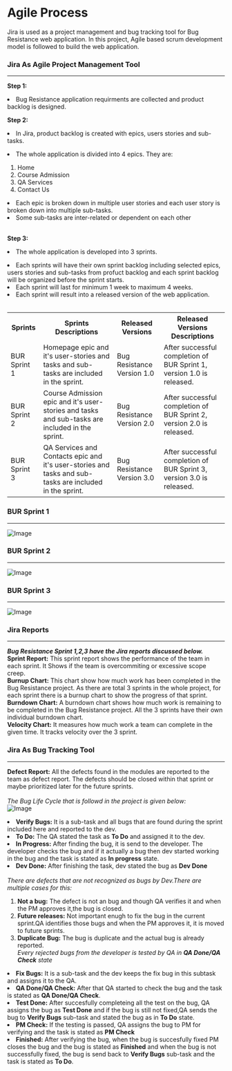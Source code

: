 # Agile Process
Jira is used as a project management and bug tracking tool for Bug Resistance web application.
In this project, Agile based scrum development model is followed to build the web application.<br>
### Jira As Agile Project Management Tool
***
<b>Step 1:</b><li> Bug Resistance application requirments are collected and product backlog is designed.</li>

<b>Step 2:</b><li>In Jira, product backlog is created with epics, users stories and sub-tasks.</li>
<li>The whole application is divided into 4 epics. They are:</li><ol><li>Home</li><li>Course Admission</li><li>QA Services</li><li>Contact Us</li></ol> 
<li>Each epic is broken down in multiple user stories and each user story is broken down into multiple sub-tasks.</li><li>Some sub-tasks are inter-related or dependent on each other </li><br>

<b>Step 3:</b><li>The whole application is developed into 3 sprints.</li>
<li>Each sprints will have their own sprint backlog including selected epics, users stories and sub-tasks from profuct backlog and each sprint backlog will be organized before the sprint starts.</li>
<li>Each sprint will last for minimum 1 week to maximum 4 weeks.</li>
<li>Each sprint will result into a released version of the web application.</li><br>
<table>
<th>Sprints</th>
<th>Sprints Descriptions</th>
<th>Released Versions</th>
<th>Released Versions Descriptions</th>
<tr>
<td>BUR Sprint 1</td> 
<td>Homepage epic and it's user-stories and tasks and sub-tasks are included in the sprint.</td>
<td> Bug Resistance Version 1.0</td> 
<td>After successful completion of BUR Sprint 1, version 1.0 is released.</td>
</tr>
<tr>
<td>BUR Sprint 2</td>
<td> Course Admission epic and it's user-stories and tasks and sub-tasks are included in the sprint.</td>
<td> Bug Resistance Version 2.0</td>
<td>After successful completion of BUR Sprint 2, version 2.0 is released.</td>
</tr>
<tr>
<td>BUR Sprint 3</td>
<td> QA Services and Contacts epic and it's user-stories and tasks and sub-tasks are included in the sprint.</td>
<td> Bug Resistance Version 3.0</td>
<td> After successful completion of BUR Sprint 3, version 3.0 is released.</td>
</table>

### BUR Sprint 1
***
![Image](https://github.com/user-attachments/assets/f857677f-fb6d-4904-9964-35afea5fbd58)

### BUR Sprint 2
***
![Image](https://github.com/user-attachments/assets/32aa75ea-e5de-4000-aa24-f7ee5cdb981a)


### BUR Sprint 3
***
![Image](https://github.com/user-attachments/assets/a9c0a799-a354-4257-b689-9cd76c51590d)


### Jira Reports
***
<i><b>Bug Resistance Sprint 1,2,3 have the Jira reports discussed below.</i></b><br>
<b>Sprint Report:</b> This sprint report shows the performance of the team in each sprint. It Shows if the team is overcommiting or excessive scope creep.</b><br>
<b>Burnup Chart:</b> This chart show how much work has been completed in the Bug Resistance project. As there are total 
3 sprints in the whole project, for each sprint there is a burnup chart to show the progress of that sprint. <br>
<b>Burndown Chart:</b> A burndown chart shows how much work is remaining to be completed in the Bug Resistance project. All the 3 sprints 
have their own individual burndown chart.<br>
<b>Velocity Chart:</b> It measures how much work a team can complete in
the given time. It tracks velocity over the 3 sprint.<br>

### Jira As Bug Tracking Tool
***
<b>Defect Report:</b> All the defects found in the modules are reported to the team as defect report. The defects should be closed within that sprint or maybe prioritized later for the future sprints.<br>
<br><i>The Bug Life Cycle that is followd in the project is given below:</i><br>
![Image](https://github.com/user-attachments/assets/f64aaf7c-a31e-42fd-b5a7-eec839b88243) <br>

<li><b>Verify Bugs:</b> It is a sub-task and all bugs that are found during the sprint included here and reported to the dev.</li>
<li><b>To Do:</b> The QA stated the task as <b>To Do</b> and assigned it to the dev.</li>
<li><b>In Progress:</b> After finding the bug, it is send to the developer. The developer checks the bug and if it actually a bug then dev started working in the bug and the task is stated as <b>In progress</b> state.</li>
<li><b>Dev Done:</b> After finishing the task, dev stated the bug as <b>Dev Done</b></li>
<br><i>There are defects that are not recognized as bugs by Dev.There are multiple cases for this: </i>
<ol>
<li><b>Not a bug:</b> The defect is not an bug and though QA verifies it and when the PM approves it,the bug is closed.</li>
<li><b>Future releases:</b> Not important enugh to fix the bug in the current sprint.QA identifies those bugs and when the PM approves it, it is moved to future sprints.</li>
<li><b>Duplicate Bug:</b> The bug is duplicate and the actual bug is already reported.</li>
  <i>Every rejected bugs from the developer is tested by QA in <b>QA Done/QA Check</b> state</i>
</ol>
<li><b>Fix Bugs:</b> It is a sub-task and the dev keeps the fix bug in this subtask and assigns it to the QA.</li>
<li><b>QA Done/QA Check:</b> After that QA started to check the bug and the task is stated as <b>QA Done/QA Check</b>.</li>
<li><b>Test Done:</b> After succesfully completeing all the test on the bug, QA assigns the bug as <b>Test Done</b> and if the bug is still not fixed,QA sends the bug to <b>Verify Bugs</b> sub-task  and stated the bug as in <b>To Do</b> state.</li>
<li><b>PM Check:</b> If the testing is passed, QA assigns the bug to PM for verifying and the task is stated as <b>PM Check</b></li>
<li><b>Finished:</b> After verifying the bug, when the bug is succesfully fixed PM closes the bug and the bug is stated as <b>Finished</b> and when the bug is not successfully fixed, the bug is send back to <b>Verify Bugs</b> sub-task and the task is stated as <b>To Do</b>.</li>

